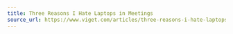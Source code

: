 ```yaml
---
title: Three Reasons I Hate Laptops in Meetings
source_url: https://www.viget.com/articles/three-reasons-i-hate-laptops-in-meetings/
---
```

